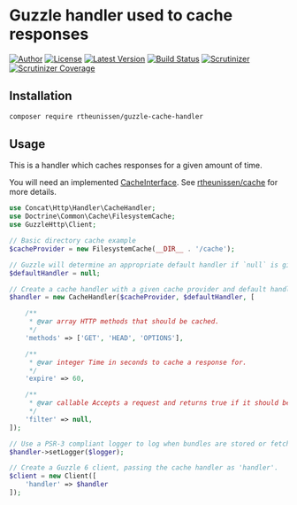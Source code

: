 # Guzzle handler used to cache responses

[![Author](http://img.shields.io/badge/author-@rudi_theunissen-blue.svg?style=flat-square)](https://twitter.com/rudi_theunissen)
[![License](https://img.shields.io/packagist/l/rtheunissen/guzzle-cache-handler.svg?style=flat-square)](https://packagist.org/packages/rtheunissen/guzzle-cache-handler)
[![Latest Version](https://img.shields.io/packagist/v/rtheunissen/guzzle-cache-handler.svg?style=flat-square)](https://packagist.org/packages/rtheunissen/guzzle-cache-handler)
[![Build Status](https://img.shields.io/travis/rtheunissen/guzzle-cache-handler.svg?style=flat-square&branch=master)](https://travis-ci.org/rtheunissen/guzzle-cache-handler)
[![Scrutinizer](https://img.shields.io/scrutinizer/g/rtheunissen/guzzle-cache-handler.svg?style=flat-square)](https://scrutinizer-ci.com/g/rtheunissen/guzzle-cache-handler/)
[![Scrutinizer Coverage](https://img.shields.io/scrutinizer/coverage/g/rtheunissen/guzzle-cache-handler.svg?style=flat-square)](https://scrutinizer-ci.com/g/rtheunissen/guzzle-cache-handler/)

## Installation

```bash
composer require rtheunissen/guzzle-cache-handler
```

## Usage

This is a handler which caches responses for a given amount of time.

You will need an implemented [CacheInterface](https://github.com/rtheunissen/cache/blob/master/src/CacheInterface.php). See [rtheunissen/cache](https://github.com/rtheunissen/cache) for more
details.


```php
use Concat\Http\Handler\CacheHandler;
use Doctrine\Common\Cache\FilesystemCache;
use GuzzleHttp\Client;

// Basic directory cache example
$cacheProvider = new FilesystemCache(__DIR__ . '/cache');

// Guzzle will determine an appropriate default handler if `null` is given.
$defaultHandler = null;

// Create a cache handler with a given cache provider and default handler.
$handler = new CacheHandler($cacheProvider, $defaultHandler, [

    /**
     * @var array HTTP methods that should be cached.
     */
    'methods' => ['GET', 'HEAD', 'OPTIONS'],

    /**
     * @var integer Time in seconds to cache a response for.
     */
    'expire' => 60,

    /**
     * @var callable Accepts a request and returns true if it should be cached.
     */
    'filter' => null,
]);

// Use a PSR-3 compliant logger to log when bundles are stored or fetched.
$handler->setLogger($logger);

// Create a Guzzle 6 client, passing the cache handler as 'handler'.
$client = new Client([
    'handler' => $handler
]);
```
